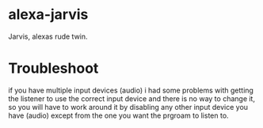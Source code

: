 # alexa-jarvis
Jarvis, alexas rude twin.

# Troubleshoot
if you have multiple input devices (audio) i had some problems with getting the listener to use the correct input device and there is no way to change it, so you will have to work around it by disabling any other input device you have (audio) except from the one you want the prgroam to listen to. 
